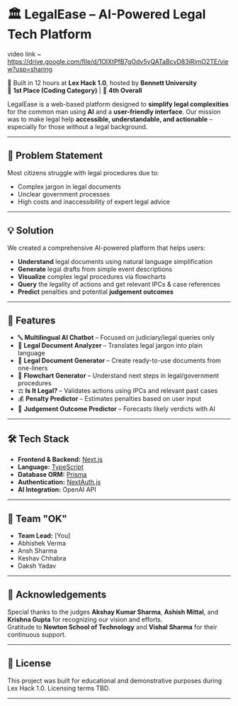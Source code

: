 # 🏛️ LegalEase – AI-Powered Legal Tech Platform

video link ~ https://drive.google.com/file/d/1OlXtPfB7gOdv5yQATaBcvD83iRjmO2TE/view?usp=sharing

🚀 Built in 12 hours at **Lex Hack 1.0**, hosted by **Bennett University**  
🥇 **1st Place (Coding Category)** | 🏅 **4th Overall**

LegalEase is a web-based platform designed to **simplify legal complexities** for the common man using **AI** and a **user-friendly interface**. Our mission was to make legal help **accessible, understandable, and actionable** – especially for those without a legal background.

---

## 🧠 Problem Statement

Most citizens struggle with legal procedures due to:
- Complex jargon in legal documents
- Unclear government processes
- High costs and inaccessibility of expert legal advice

---

## 💡 Solution

We created a comprehensive AI-powered platform that helps users:
- **Understand** legal documents using natural language simplification
- **Generate** legal drafts from simple event descriptions
- **Visualize** complex legal procedures via flowcharts
- **Query** the legality of actions and get relevant IPCs & case references
- **Predict** penalties and potential **judgement outcomes**

---

## 🔧 Features

- 🔤 **Multilingual AI Chatbot** – Focused on judiciary/legal queries only  
- 📄 **Legal Document Analyzer** – Translates legal jargon into plain language  
- 📝 **Legal Document Generator** – Create ready-to-use documents from one-liners  
- 🔁 **Flowchart Generator** – Understand next steps in legal/government procedures  
- ⚖️ **Is It Legal?** – Validates actions using IPCs and relevant past cases  
- 💰 **Penalty Predictor** – Estimates penalties based on user input  
- 🧾 **Judgement Outcome Predictor** – Forecasts likely verdicts with AI

---

## 🛠️ Tech Stack

- **Frontend & Backend:** [Next.js](https://nextjs.org/)  
- **Language:** [TypeScript](https://www.typescriptlang.org/)  
- **Database ORM:** [Prisma](https://www.prisma.io/)  
- **Authentication:** [NextAuth.js](https://next-auth.js.org/)  
- **AI Integration:** OpenAI API

---

## 👥 Team "OK"

- **Team Lead:** [You]  
- Abhishek Verma  
- Ansh Sharma  
- Keshav Chhabra  
- Daksh Yadav

---

## 🙏 Acknowledgements

Special thanks to the judges **Akshay Kumar Sharma**, **Ashish Mittal**, and **Krishna Gupta** for recognizing our vision and efforts.  
Gratitude to **Newton School of Technology** and **Vishal Sharma** for their continuous support.

---

## 📜 License

This project was built for educational and demonstrative purposes during Lex Hack 1.0. Licensing terms TBD.

---
